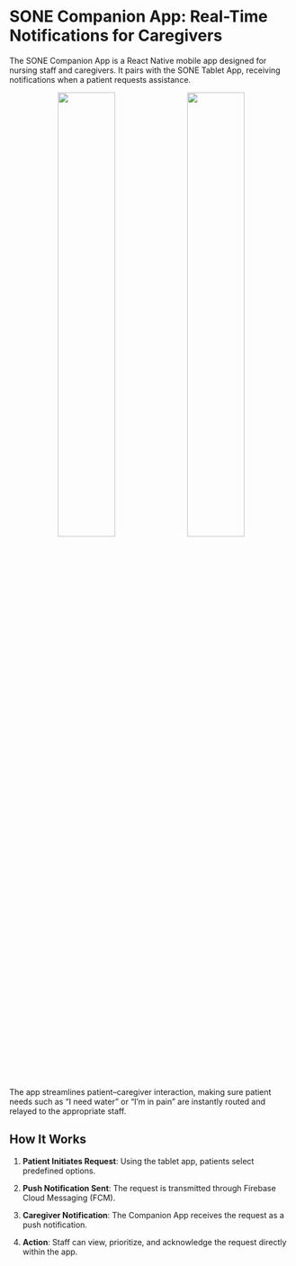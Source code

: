 # SONE Companion App: Real-Time Notifications for Caregivers

The SONE Companion App is a React Native mobile app designed for nursing staff and caregivers. It pairs with the SONE Tablet App, receiving notifications when a patient requests assistance.

<p align="center">
  <img src="https://github.com/user-attachments/assets/ceae0a1b-2f68-4d17-aa6b-cd76cf6919ca" width="45%" >
  <img src="https://github.com/user-attachments/assets/dca35512-bce1-4f2e-8c8c-d16255ca7c7c" width="45%" >
</p>

The app streamlines patient–caregiver interaction, making sure patient needs such as “I need water” or “I’m in pain” are instantly routed and relayed to the appropriate staff.

## How It Works

1. **Patient Initiates Request**: Using the tablet app, patients select predefined options.

2. **Push Notification Sent**: The request is transmitted through Firebase Cloud Messaging (FCM).

3. **Caregiver Notification**: The Companion App receives the request as a push notification.

4. **Action**: Staff can view, prioritize, and acknowledge the request directly within the app.
